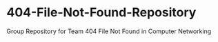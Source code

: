 # 404-File-Not-Found-Repository
Group Repository for Team 404 File Not Found in Computer Networking 
